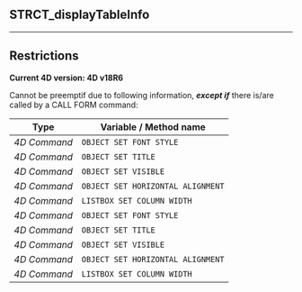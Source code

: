 ﻿## STRCT_displayTableInfo---## Restrictions**Current 4D version: 4D v18R6**Cannot be preemptif due to following information, ***except if*** there is/are called by a CALL FORM command:|Type|Variable / Method name||------|------||*4D Command*|`OBJECT SET FONT STYLE`||*4D Command*|`OBJECT SET TITLE`||*4D Command*|`OBJECT SET VISIBLE`||*4D Command*|`OBJECT SET HORIZONTAL ALIGNMENT`||*4D Command*|`LISTBOX SET COLUMN WIDTH`||*4D Command*|`OBJECT SET FONT STYLE`||*4D Command*|`OBJECT SET TITLE`||*4D Command*|`OBJECT SET VISIBLE`||*4D Command*|`OBJECT SET HORIZONTAL ALIGNMENT`||*4D Command*|`LISTBOX SET COLUMN WIDTH`|